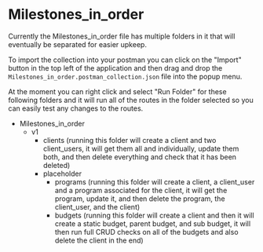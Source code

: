 # Milestones_in_order

Currently the Milestones_in_order file has multiple folders in it that will eventually be separated for easier upkeep.

To import the collection into your postman you can click on the "Import" button in the top left of the application and then drag and drop the `Milestones_in_order.postman_collection.json` file into the popup menu.

At the moment you can right click and select "Run Folder" for these following folders and it will run all of the routes in the folder selected so you can easily test any changes to the routes.

- Milestones_in_order
     - v1
        - clients (running this folder will create a client and two client_users, it will get them all and individually, update them both, and then delete everything and check that it has been deleted)
        - placeholder
            - programs (running this folder will create a client, a client_user and a program associated for the client, it will get the program, update it, and then delete the program, the client_user, and the client)
            - budgets (running this folder will create a client and then it will create a static budget, parent budget, and sub budget, it will then run full CRUD checks on all of the budgets and also delete the client in the end)


